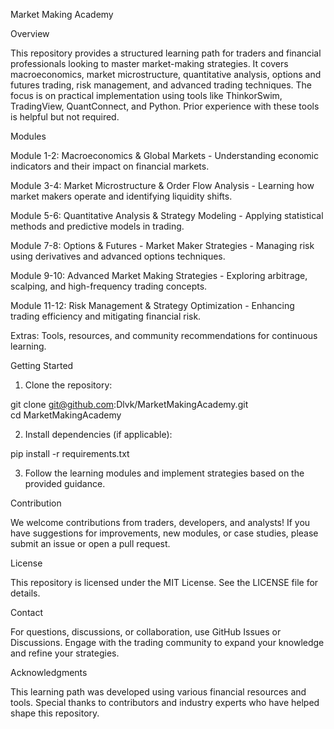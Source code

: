 Market Making Academy

Overview

This repository provides a structured learning path for traders and financial professionals looking to master market-making strategies. It covers macroeconomics, market microstructure, quantitative analysis, options and futures trading, risk management, and advanced trading techniques. The focus is on practical implementation using tools like ThinkorSwim, TradingView, QuantConnect, and Python. Prior experience with these tools is helpful but not required.

Modules

Module 1-2: Macroeconomics & Global Markets - Understanding economic indicators and their impact on financial markets.

Module 3-4: Market Microstructure & Order Flow Analysis - Learning how market makers operate and identifying liquidity shifts.

Module 5-6: Quantitative Analysis & Strategy Modeling - Applying statistical methods and predictive models in trading.

Module 7-8: Options & Futures - Market Maker Strategies - Managing risk using derivatives and advanced options techniques.

Module 9-10: Advanced Market Making Strategies - Exploring arbitrage, scalping, and high-frequency trading concepts.

Module 11-12: Risk Management & Strategy Optimization - Enhancing trading efficiency and mitigating financial risk.

Extras: Tools, resources, and community recommendations for continuous learning.


Getting Started

1. Clone the repository:

git clone git@github.com:Dlvk/MarketMakingAcademy.git  
cd MarketMakingAcademy


2. Install dependencies (if applicable):

pip install -r requirements.txt


3. Follow the learning modules and implement strategies based on the provided guidance.



Contribution

We welcome contributions from traders, developers, and analysts! If you have suggestions for improvements, new modules, or case studies, please submit an issue or open a pull request.

License

This repository is licensed under the MIT License. See the LICENSE file for details.

Contact

For questions, discussions, or collaboration, use GitHub Issues or Discussions. Engage with the trading community to expand your knowledge and refine your strategies.

Acknowledgments

This learning path was developed using various financial resources and tools. Special thanks to contributors and industry experts who have helped shape this repository.

